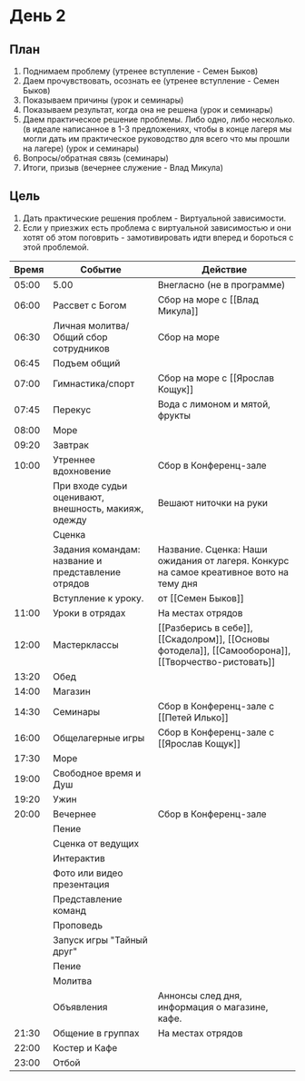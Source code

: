 # День 2
## План
      
1. Поднимаем проблему (утренее вступление - Семен Быков)
2. Даем прочувствовать, осознать ее (утренее вступление - Семен Быков)
3. Показываем причины (урок и семинары)
4. Показываем результат, когда она не решена (урок и семинары)
5. Даем практическое решение проблемы. Либо одно, либо несколько. (в идеале написанное в 1-3 предложениях, чтобы в конце лагеря мы могли дать им практическое руководство для всего что мы прошли на лагере) (урок и семинары)
6. Вопросы/обратная связь (семинары)
7. Итоги, призыв (вечернее служение - Влад Микула)

## Цель
1. Дать практические решения проблем - Виртуальной зависимости.
2. Если у приезжих есть проблема с виртуальной зависимостью и они хотят об этом поговрить - замотивировать идти вперед и бороться с этой проблемой.


| Время | Событие                                              | Действие                                                                                            |
| ----- | ---------------------------------------------------- | --------------------------------------------------------------------------------------------------- |
| 05:00 | 5.00                                                 | Внегласно (не в программе)                                                                          |
| 06:00 | Рассвет с Богом                                      | Сбор на море с [[Влад Микула]]                                                                      |
| 06:30 | Личная молитва/Общий сбор сотрудников                | Сбор на море                                                                                        |
| 06:45 | Подъем общий                                         |                                                                                                     |
| 07:00 | Гимнастика/спорт                                     | Сбор на море с [[Ярослав Кощук]]                                                                    |
| 07:45 | Перекус                                              | Вода с лимоном и мятой, фрукты                                                                      |
| 08:00 | Море                                                 |                                                                                                     |
| 09:20 | Завтрак                                              |                                                                                                     |
| 10:00 | Утреннее вдохновение                                 | Сбор в Конференц-зале                                                                               |
|       | При входе судьи оценивают, внешность, макияж, одежду | Вешают ниточки на руки                                                                              |
|       | Сценка                                               |                                                                                                     |
|       | Задания командам: название и представление отрядов   | Название. Сценка: Наши ожидания от лагеря. Конкурс на самое креативное вото на тему дня             |
|       | Вступление к уроку.                                  | от [[Семен Быков]]                                                                                  |
| 11:00 | Уроки в отрядах                                      | На местах отрядов                                                                                   |
| 12:00 | Мастерклассы                                         | [[Разберись в себе]], [[Скадолром]], [[Основы фотодела]], [[Самооборона]], [[Творчество-ристовать]] |
| 13:20 | Обед                                                 |                                                                                                     |
| 14:00 | Магазин                                              |                                                                                                     |
| 14:30 | Семинары                                             | Сбор в Конференц-зале с [[Петей Илько]]                                                             |
| 16:00 | Общелагерные игры                                    | Сбор в Конференц-зале с [[Ярослав Кощук]]                                                           |
| 17:30 | Море                                                 |                                                                                                     |
| 19:00 | Свободное время и Душ                                |                                                                                                     |
| 19:20 | Ужин                                                 |                                                                                                     |
| 20:00 | Вечернее                                             | Сбор в Конференц-зале                                                                               |
|       | Пение                                                |                                                                                                     |
|       | Сценка от ведущих                                    |                                                                                                     |
|       | Интерактив                                           |                                                                                                     |
|       | Фото или видео презентация                           |                                                                                                     |
|       | Представление команд                                 |                                                                                                     |
|       | Проповедь                                            |                                                                                                     |
|       | Запуск игры "Тайный друг"                            |                                                                                                     |
|       | Пение                                                |                                                                                                     |
|       | Молитва                                              |                                                                                                     |
|       | Объявления                                           | Аннонсы след дня, информация о магазине, кафе.                                                      |
| 21:30 | Общение в группах                                    | На местах отрядов                                                                                   |
| 22:00 | Костер и Кафе                                        |                                                                                                     |
| 23:00 | Отбой                                                |                                                                                                     |
